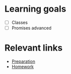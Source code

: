 # Learning goals
- [ ] Classes
- [ ] Promises advanced

# Relevant links
* [Preparation](preparation.md)
* [Homework](homework.md)
